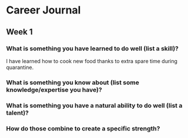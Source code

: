# Career Journal
## Week 1


### What is something you have learned to do well (list a skill)?

I have learned how to cook new food thanks to extra spare time during quarantine. 


### What is something you know about (list some knowledge/expertise you have)?



### What is something you have a natural ability to do well (list a talent)?



### How do those combine to create a specific strength?



